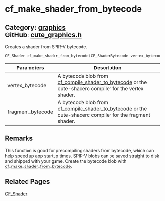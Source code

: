[//]: # (This file is automatically generated by Cute Framework's docs parser.)
[//]: # (Do not edit this file by hand!)
[//]: # (See: https://github.com/RandyGaul/cute_framework/blob/master/samples/docs_parser.cpp)
[](../header.md ':include')

# cf_make_shader_from_bytecode

Category: [graphics](/api_reference?id=graphics)  
GitHub: [cute_graphics.h](https://github.com/RandyGaul/cute_framework/blob/master/include/cute_graphics.h)  
---

Creates a shader from SPIR-V bytecode.

```cpp
CF_Shader cf_make_shader_from_bytecode(CF_ShaderBytecode vertex_bytecode, CF_ShaderBytecode fragment_bytecode);
```

Parameters | Description
--- | ---
vertex_bytecode | A bytecode blob from [cf_compile_shader_to_bytecode](/graphics/cf_compile_shader_to_bytecode.md) or the cute-shaderc compiler for the vertex shader.
fragment_bytecode | A bytecode blob from [cf_compile_shader_to_bytecode](/graphics/cf_compile_shader_to_bytecode.md) or the cute-shaderc compiler for the fragment shader.

## Remarks

This function is good for precompiling shaders from bytecode, which can help speed up app
startup times. SPIR-V blobs can be saved straight to disk and shipped with your game. Create the
bytecode blob with [cf_make_shader_from_bytecode](/graphics/cf_make_shader_from_bytecode.md).

## Related Pages

[CF_Shader](/graphics/cf_shader.md)  
